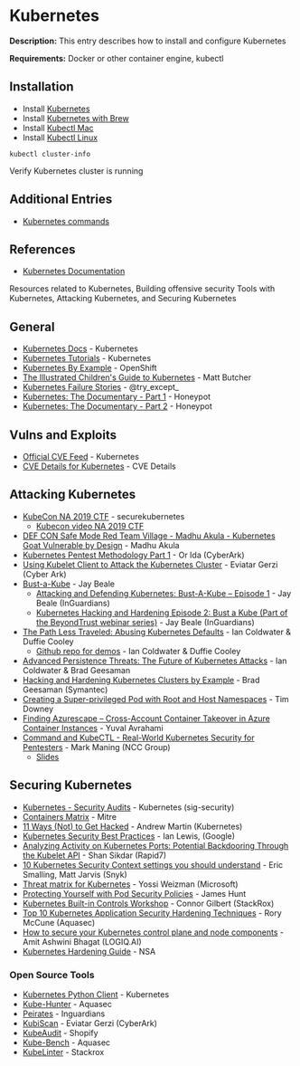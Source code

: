 # Kubernetes

**Description:** This entry describes how to install and configure Kubernetes

**Requirements:** Docker or other container engine, kubectl

## Installation

* Install [Kubernetes](https://kubernetes.io/releases/download/)
* Install [Kubernetes with Brew](https://kubernetes.io/docs/tasks/tools/install-kubectl-macos/#install-with-homebrew-on-macos)
* Install [Kubectl Mac](https://kubernetes.io/docs/tasks/tools/install-kubectl-macos/)
* Install [Kubectl Linux](https://kubernetes.io/docs/tasks/tools/install-kubectl-linux/)

```
kubectl cluster-info
```

Verify Kubernetes cluster is running

## Additional Entries
* [Kubernetes commands](https://github.com/sneakerhax/Arsenal/blob/main/Tools/Kubernetes/Entries/Kubernetes_commands.md)
  
## References

* [Kubernetes Documentation](https://kubernetes.io/docs/home/)

Resources related to Kubernetes, Building offensive security Tools with Kubernetes, Attacking Kubernetes, and Securing Kubernetes

## General

* [Kubernetes Docs](https://kubernetes.io/docs/home/) - Kubernetes
* [Kubernetes Tutorials](https://kubernetes.io/docs/tutorials/) - Kubernetes
* [Kubernetes By Example](https://kubernetesbyexample.com/) - OpenShift
* [The Illustrated Children's Guide to Kubernetes](https://youtu.be/4ht22ReBjno) - Matt Butcher
* [Kubernetes Failure Stories](https://k8s.af/) - @try_except_
* [Kubernetes: The Documentary - Part 1](https://www.youtube.com/watch?v=BE77h7dmoQU) - Honeypot
* [Kubernetes: The Documentary - Part 2](https://www.youtube.com/watch?v=318elIq37PE) - Honeypot

## Vulns and Exploits
* [Official CVE Feed](https://kubernetes.io/docs/reference/issues-security/official-cve-feed/) - Kubernetes
* [CVE Details for Kubernetes](https://www.cvedetails.com/vulnerability-list/vendor_id-15867/product_id-34016/Kubernetes-Kubernetes.html) - CVE Details

## Attacking Kubernetes

* [KubeCon NA 2019 CTF](https://securekubernetes.com/) - securekubernetes
  * [Kubecon video NA 2019 CTF](https://youtu.be/UdMFTdeAL1s)
* [DEF CON Safe Mode Red Team Village - Madhu Akula - Kubernetes Goat Vulnerable by Design](https://youtu.be/aEaSZJRbnTo) - Madhu Akula
* [Kubernetes Pentest Methodology Part 1](https://www.cyberark.com/resources/threat-research-blog/kubernetes-pentest-methodology-part-1) - Or Ida (CyberArk)
* [Using Kubelet Client to Attack the Kubernetes Cluster](https://www.cyberark.com/resources/secure-devops-pipelines-and-cloud-native-apps/using-kubelet-client-to-attack-the-kubernetes-cluster) - Eviatar Gerzi (Cyber Ark)
* [Bust-a-Kube](https://www.bustakube.com/) - Jay Beale
   * [Attacking and Defending Kubernetes: Bust-A-Kube – Episode 1](https://www.inguardians.com/attacking-and-defending-kubernetes-bust-a-kube-episode-1/blog/) - Jay Beale (InGuardians)
   * [Kubernetes Hacking and Hardening Episode 2: Bust a Kube (Part of the BeyondTrust webinar series)](https://www.inguardians.com/kubernetes-hacking-and-hardening-episode-2-bust-a-kube/presentations/) - Jay Beale (InGuardians)
* [The Path Less Traveled: Abusing Kubernetes Defaults](https://youtu.be/HmoVSmTIOxM) - Ian Coldwater & Duffie Cooley
  * [Github repo for demos](https://github.com/mauilion/blackhat-2019) - Ian Coldwater & Duffie Cooley
* [Advanced Persistence Threats: The Future of Kubernetes Attacks](https://youtu.be/auUgVullAWM) - Ian Coldwater & Brad Geesaman
* [Hacking and Hardening Kubernetes Clusters by Example](https://youtu.be/vTgQLzeBfRU) - Brad Geesaman (Symantec)
* [Creating a Super-privileged Pod with Root and Host Namespaces](https://downey.io/notes/dev/kubernetes-privileged-root-pod-example) - Tim Downey
* [Finding Azurescape – Cross-Account Container Takeover in Azure Container Instances](https://unit42.paloaltonetworks.com/azure-container-instances/) - Yuval Avrahami
* [Command and KubeCTL - Real-World Kubernetes Security for Pentesters](https://www.youtube.com/watch?v=cRbHILH4f0A) - Mark Maning (NCC Group)
  * [Slides](https://docs.google.com/presentation/d/1y6KGGT5Uw27cCgFMKiGv0NjRhq8YvjY_S9UG8s_TThg)  


## Securing Kubernetes

* [Kubernetes - Security Audits](https://github.com/kubernetes/community/tree/master/sig-security) - Kubernetes (sig-security)
* [Containers Matrix](https://attack.mitre.org/matrices/enterprise/containers/) - Mitre
* [11 Ways (Not) to Get Hacked](https://kubernetes.io/blog/2018/07/18/11-ways-not-to-get-hacked/) - Andrew Martin (Kubernetes)
* [Kubernetes Security Best Practices](https://youtu.be/wqsUfvRyYpw) - Ian Lewis, (Google)
* [Analyzing Activity on Kubernetes Ports: Potential Backdooring Through the Kubelet API](https://blog.rapid7.com/2018/06/27/analyzing-the-kubernetes-hack-backdooring-through-the-kubelet-api/) - Shan Sikdar (Rapid7)
* [10 Kubernetes Security Context settings you should understand](https://snyk.io/blog/10-kubernetes-security-context-settings-you-should-understand/) - Eric Smalling, Matt Jarvis (Snyk)
* [Threat matrix for Kubernetes](https://www.microsoft.com/security/blog/2020/04/02/attack-matrix-kubernetes/) - Yossi Weizman (Microsoft)
* [Protecting Yourself with Pod Security Policies](https://starkandwayne.com/blog/protecting-yourself-with-pod-security-policies/) - James Hunt
* [Kubernetes Built-in Controls Workshop](https://securek8s.dev/) - Connor Gilbert (StackRox)
* [Top 10 Kubernetes Application Security Hardening Techniques](https://blog.aquasec.com/kubernetes-hardening-techniques) - Rory McCune (Aquasec)
* [How to secure your Kubernetes control plane and node components](https://www.cncf.io/blog/2021/08/20/how-to-secure-your-kubernetes-control-plane-and-node-components/) - Amit Ashwini Bhagat (LOGIQ.AI)
* [Kubernetes Hardening Guide](https://media.defense.gov/2021/Aug/03/2002820425/-1/-1/1/CTR_KUBERNETES%20HARDENING%20GUIDANCE.PDF) - NSA

### Open Source Tools

* [Kubernetes Python Client](https://github.com/kubernetes-client/python) - Kubernetes
* [Kube-Hunter](https://github.com/aquasecurity/kube-hunter) - Aquasec
* [Peirates](https://github.com/inguardians/peirates) - Inguardians
* [KubiScan](https://github.com/cyberark/KubiScan) - Eviatar Gerzi (CyberArk)
* [KubeAudit](https://github.com/Shopify/kubeaudit) - Shopify
* [Kube-Bench](https://github.com/aquasecurity/kube-bench) - Aquasec
* [KubeLinter](https://github.com/stackrox/kube-linter) - Stackrox
